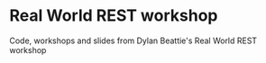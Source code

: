 # Real World REST workshop
Code, workshops and slides from Dylan Beattie's Real World REST workshop
